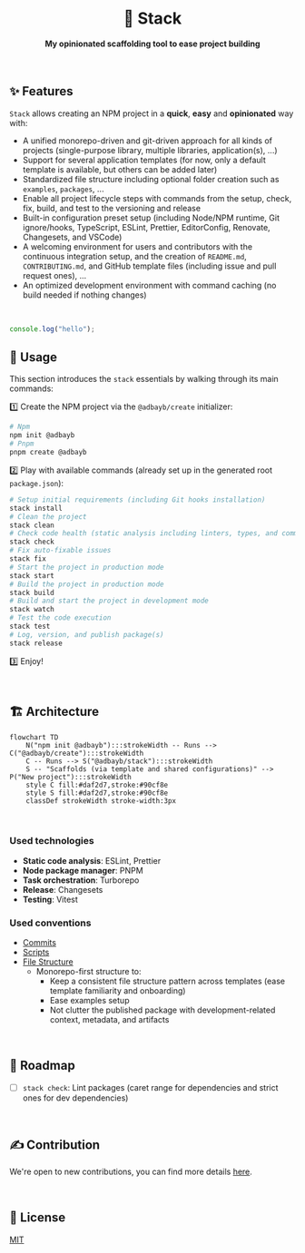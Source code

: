 <div align="center">
    <h1>🦦 Stack</h1>
    <strong>My opinionated scaffolding tool to ease project building</strong>
</div>
<br>
<br>

## ✨ Features

`Stack` allows creating an NPM project in a **quick**, **easy** and **opinionated** way with:

-   A unified monorepo-driven and git-driven approach for all kinds of projects (single-purpose library, multiple libraries, application(s), ...)
-   Support for several application templates (for now, only a default template is available, but others can be added later)
-   Standardized file structure including optional folder creation such as `examples`, `packages`, ...
-   Enable all project lifecycle steps with commands from the setup, check, fix, build, and test to the versioning and release
-   Built-in configuration preset setup (including Node/NPM runtime, Git ignore/hooks, TypeScript, ESLint, Prettier, EditorConfig, Renovate, Changesets, and VSCode)
-   A welcoming environment for users and contributors with the continuous integration setup, and the creation of `README.md`, `CONTRIBUTING.md`, and GitHub template files (including issue and pull request ones), ...
-   An optimized development environment with command caching (no build needed if nothing changes)

<br>

```ts
console.log("hello");
```

## 🚀 Usage

This section introduces the `stack` essentials by walking through its main commands:

1️⃣ Create the NPM project via the `@adbayb/create` initializer:

```bash
# Npm
npm init @adbayb
# Pnpm
pnpm create @adbayb
```

2️⃣ Play with available commands (already set up in the generated root `package.json`):

```bash
# Setup initial requirements (including Git hooks installation)
stack install
# Clean the project
stack clean
# Check code health (static analysis including linters, types, and commit message)
stack check
# Fix auto-fixable issues
stack fix
# Start the project in production mode
stack start
# Build the project in production mode
stack build
# Build and start the project in development mode
stack watch
# Test the code execution
stack test
# Log, version, and publish package(s)
stack release
```

3️⃣ Enjoy!

<br>

## 🏗️ Architecture

```mermaid
flowchart TD
    N("npm init @adbayb"):::strokeWidth -- Runs --> C("@adbayb/create"):::strokeWidth
    C -- Runs --> S("@adbayb/stack"):::strokeWidth
    S -- "Scaffolds (via template and shared configurations)" --> P("New project"):::strokeWidth
    style C fill:#daf2d7,stroke:#90cf8e
    style S fill:#daf2d7,stroke:#90cf8e
    classDef strokeWidth stroke-width:3px
```

<br>

### Used technologies

-   **Static code analysis**: ESLint, Prettier
-   **Node package manager**: PNPM
-   **Task orchestration**: Turborepo
-   **Release**: Changesets
-   **Testing**: Vitest

### Used conventions

-   [Commits](https://www.conventionalcommits.org/)
-   [Scripts](https://conventionalscripts.org/)
-   [File Structure](https://nx.dev/concepts/more-concepts/folder-structure)
    -   Monorepo-first structure to:
        -   Keep a consistent file structure pattern across templates (ease template familiarity and onboarding)
        -   Ease examples setup
        -   Not clutter the published package with development-related context, metadata, and artifacts

<br>

## 👣 Roadmap

-   [ ] `stack check`: Lint packages (caret range for dependencies and strict ones for dev dependencies)

<br>

## ✍️ Contribution

We're open to new contributions, you can find more details [here](https://github.com/adbayb/stack/blob/main/CONTRIBUTING.md).

<br>

## 📖 License

[MIT](https://github.com/adbayb/stack/blob/main/LICENSE "License MIT")

<br>
